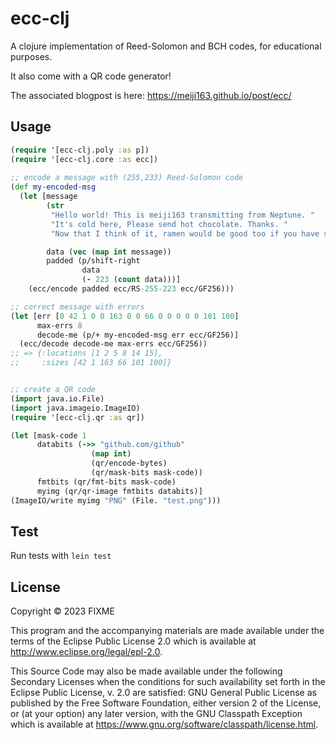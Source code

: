# ecc-clj
A clojure implementation of Reed-Solomon and BCH codes, for educational purposes.

It also come with a QR code generator!

The associated blogpost is here: https://meiji163.github.io/post/ecc/

## Usage

``` clojure
(require '[ecc-clj.poly :as p])
(require '[ecc-clj.core :as ecc])
    
;; encode a message with (255,233) Reed-Solomon code
(def my-encoded-msg
  (let [message
        (str
         "Hello world! This is meiji163 transmitting from Neptune. "
         "It's cold here, Please send hot chocolate. Thanks. "
         "Now that I think of it, ramen would be good too if you have some.")

        data (vec (map int message))
        padded (p/shift-right
                data
                (- 223 (count data)))]
    (ecc/encode padded ecc/RS-255-223 ecc/GF256)))

;; correct message with errors
(let [err [0 42 1 0 0 163 0 0 66 0 0 0 0 0 101 100]
      max-errs 8
      decode-me (p/+ my-encoded-msg err ecc/GF256)]
  (ecc/decode decode-me max-errs ecc/GF256))
;; => {:locations [1 2 5 8 14 15], 
;;     :sizes [42 1 163 66 101 100]}


;; create a QR code
(import java.io.File)
(import java.imageio.ImageIO)
(require '[ecc-clj.qr :as qr])

(let [mask-code 1
      databits (->> "github.com/github"
                  (map int)
                  (qr/encode-bytes)
                  (qr/mask-bits mask-code))
      fmtbits (qr/fmt-bits mask-code)
      myimg (qr/qr-image fmtbits databits)]
(ImageIO/write myimg "PNG" (File. "test.png")))
```

## Test

Run tests with `lein test`

## License

Copyright © 2023 FIXME

This program and the accompanying materials are made available under the
terms of the Eclipse Public License 2.0 which is available at
http://www.eclipse.org/legal/epl-2.0.

This Source Code may also be made available under the following Secondary
Licenses when the conditions for such availability set forth in the Eclipse
Public License, v. 2.0 are satisfied: GNU General Public License as published by
the Free Software Foundation, either version 2 of the License, or (at your
option) any later version, with the GNU Classpath Exception which is available
at https://www.gnu.org/software/classpath/license.html.
